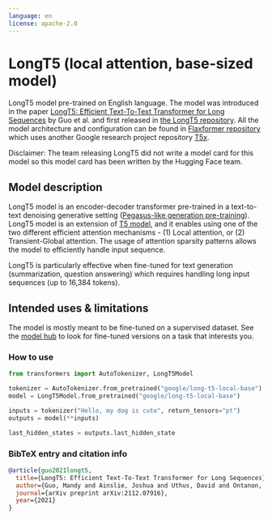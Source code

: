 ```yaml
---
language: en
license: apache-2.0
---
```


# LongT5 (local attention, base-sized model)

LongT5 model pre-trained on English language. The model was introduced in the paper [LongT5: Efficient Text-To-Text Transformer for Long Sequences](https://arxiv.org/pdf/2112.07916.pdf) by Guo et al. and first released in [the LongT5 repository](https://github.com/google-research/longt5). All the model architecture and configuration can be found in [Flaxformer repository](https://github.com/google/flaxformer) which uses another Google research project repository [T5x](https://github.com/google-research/t5x).

Disclaimer: The team releasing LongT5 did not write a model card for this model so this model card has been written by the Hugging Face team.

## Model description
LongT5 model is an encoder-decoder transformer pre-trained in a text-to-text denoising generative setting ([Pegasus-like generation pre-training](https://arxiv.org/pdf/1912.08777.pdf)). LongT5 model is an extension of [T5 model](https://arxiv.org/pdf/1910.10683.pdf), and it enables using one of the two different efficient attention mechanisms - (1) Local attention, or (2) Transient-Global attention. The usage of attention sparsity patterns allows the model to efficiently handle input sequence.

LongT5 is particularly effective when fine-tuned for text generation (summarization, question answering) which requires handling long input sequences (up to 16,384 tokens).


## Intended uses & limitations

The model is mostly meant to be fine-tuned on a supervised dataset. See the [model hub](https://huggingface.co/models?search=longt5) to look for fine-tuned versions on a task that interests you.

### How to use

```python
from transformers import AutoTokenizer, LongT5Model

tokenizer = AutoTokenizer.from_pretrained("google/long-t5-local-base")
model = LongT5Model.from_pretrained("google/long-t5-local-base")

inputs = tokenizer("Hello, my dog is cute", return_tensors="pt")
outputs = model(**inputs)

last_hidden_states = outputs.last_hidden_state
```

### BibTeX entry and citation info

```bibtex
@article{guo2021longt5,
  title={LongT5: Efficient Text-To-Text Transformer for Long Sequences},
  author={Guo, Mandy and Ainslie, Joshua and Uthus, David and Ontanon, Santiago and Ni, Jianmo and Sung, Yun-Hsuan and Yang, Yinfei},
  journal={arXiv preprint arXiv:2112.07916},
  year={2021}
}
```